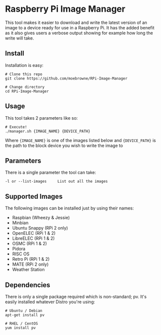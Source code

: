 # Raspberry Pi Image Manager 

This tool makes it easier to download and write the latest version of an image to a device ready for use in a Raspberry Pi.
It has the added benefit as it also gives users a verbose output showing for example how long the write will take.

## Install

Installation is easy:

    # Clone this repo
    git clone https://github.com/moebrowne/RPi-Image-Manager
    
    # Change directory
    cd RPi-Image-Manager

## Usage

This tool takes 2 parameters like so:

    # Execute!
    ./manager.sh {IMAGE_NAME} {DEVICE_PATH}

Where `{IMAGE_NAME}` is one of the images listed below and `{DEVICE_PATH}` is the path to the block device you wish to write the image to

## Parameters

There is a single parameter the tool can take:

    -l or --list-images		List out all the images

## Supported Images

The following images can be installed just by using their names:

- Raspbian (Wheezy & Jessie)
- Minbian
- Ubuntu Snappy (RPi 2 only)
- OpenELEC (RPi 1 & 2)
- LibreELEC (RPi 1 & 2)
- OSMC (RPi 1 & 2)
- Pidora
- RISC OS
- Retro Pi (RPi 1 & 2)
- MATE (RPi 2 only)
- Weather Station

## Dependencies

There is only a single package required which is non-standard; pv. It's easily installed whatever Distro you're using:

    # Ubuntu / Debian
    apt-get install pv
    
    # RHEL / CentOS
    yum install pv
